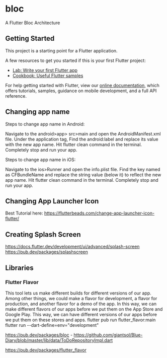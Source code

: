# bloc

A Flutter Bloc Architecture

## Getting Started

This project is a starting point for a Flutter application.

A few resources to get you started if this is your first Flutter project:

- [Lab: Write your first Flutter app](https://flutter.dev/docs/get-started/codelab)
- [Cookbook: Useful Flutter samples](https://flutter.dev/docs/cookbook)

For help getting started with Flutter, view our
[online documentation](https://flutter.dev/docs), which offers tutorials,
samples, guidance on mobile development, and a full API reference.

## Changing app name

Steps to change app name in Android:

Navigate to the android>app> src>main and open the AndroidManifest.xml file.
Under the application tag, Find the android:label and replace its value with the new app name.
Hit flutter clean command in the terminal.
Completely stop and run your app.


Steps to change app name in iOS:

Navigate to the ios>Runner and open the info.plist file.
Find the key named as CFBundleName and replace the string value (below it) to reflect the new app name.
Hit flutter clean command in the terminal.
Completely stop and run your app.

## Changing App Launcher Icon

Best Tutorial here: https://flutterbeads.com/change-app-launcher-icon-flutter/

## Creating Splash Screen

https://docs.flutter.dev/development/ui/advanced/splash-screen
https://pub.dev/packages/splashscreen

## Libraries

### Flutter Flavor

This tool lets us make different builds for different versions of our app. Among other things, we could make a flavor for development, a flavor for production, and another flavor for a demo of the app. In this way, we can make different flavors of our apps before we put them on the App Store and Google Play. This way, we can have different versions of our apps before we put them on these stores and apps.
flutter pub run flutter_flavor:main
flutter run --dart-define=env="development"

https://pub.dev/packages/bloc - 
    https://github.com/giantsol/Blue-Diary/blob/master/lib/data/ToDoRepositoryImpl.dart

https://pub.dev/packages/flutter_flavor